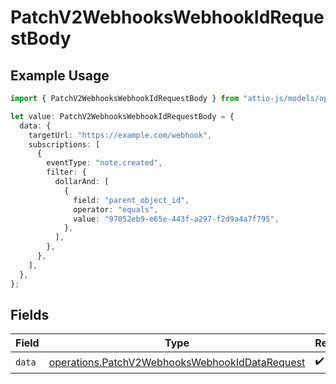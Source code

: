 # PatchV2WebhooksWebhookIdRequestBody

## Example Usage

```typescript
import { PatchV2WebhooksWebhookIdRequestBody } from "attio-js/models/operations/patchv2webhookswebhookid.js";

let value: PatchV2WebhooksWebhookIdRequestBody = {
  data: {
    targetUrl: "https://example.com/webhook",
    subscriptions: [
      {
        eventType: "note.created",
        filter: {
          dollarAnd: [
            {
              field: "parent_object_id",
              operator: "equals",
              value: "97052eb9-e65e-443f-a297-f2d9a4a7f795",
            },
          ],
        },
      },
    ],
  },
};
```

## Fields

| Field                                                                                                            | Type                                                                                                             | Required                                                                                                         | Description                                                                                                      |
| ---------------------------------------------------------------------------------------------------------------- | ---------------------------------------------------------------------------------------------------------------- | ---------------------------------------------------------------------------------------------------------------- | ---------------------------------------------------------------------------------------------------------------- |
| `data`                                                                                                           | [operations.PatchV2WebhooksWebhookIdDataRequest](../../models/operations/patchv2webhookswebhookiddatarequest.md) | :heavy_check_mark:                                                                                               | N/A                                                                                                              |